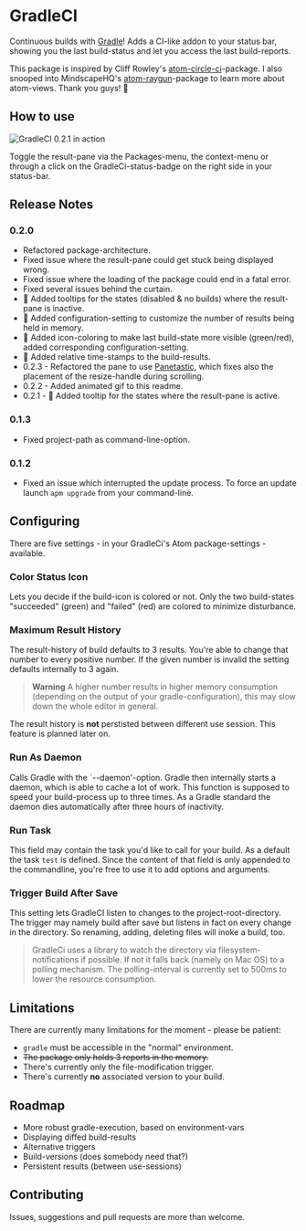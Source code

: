 # GradleCI

Continuous builds with [Gradle](gradle.org)! Adds a CI-like addon to your status bar, showing you the last build-status and let you access the last build-reports.

This package is inspired by Cliff Rowley's [atom-circle-ci](https://github.com/cliffrowley/atom-circle-ci)-package. I also snooped into MindscapeHQ's [atom-raygun](https://github.com/MindscapeHQ/atom-raygun)-package to learn more about atom-views. Thank you guys! :lollipop:

## How to use

![GradleCI 0.2.1 in action](http://imageshack.com/a/img837/8067/zgd.gif)

Toggle the result-pane via the Packages-menu, the context-menu or through a click on the GradleCi-status-badge on the right side in your status-bar.

## Release Notes

### 0.2.0
 - Refactored package-architecture.
 - Fixed issue where the result-pane could get stuck being displayed wrong.
 - Fixed issue where the loading of the package could end in a fatal error.
 - Fixed several issues behind the curtain.
 - :candy: Added tooltips for the states (disabled & no builds) where the result-pane is inactive.
 - :candy: Added configuration-setting to customize the number of results being held in memory.
 - :candy: Added icon-coloring to make last build-state more visible (green/red), added corresponding configuration-setting.
 - :candy: Added relative time-stamps to the build-results.
 - 0.2.3 - Refactored the pane to use [Panetastic](https://www.npmjs.org/package/atom-panetastic), which fixes also the placement of the resize-handle during scrolling.
 - 0.2.2 - Added animated gif to this readme.
 - 0.2.1 - :candy: Added tooltip for the states where the result-pane is active.

### 0.1.3
 - Fixed project-path as command-line-option.

### 0.1.2
 - Fixed an issue which interrupted the update process. To force an update launch `apm upgrade` from your command-line.

## Configuring

There are five settings - in your GradleCi's Atom package-settings - available.

### Color Status Icon

Lets you decide if the build-icon is colored or not. Only the two build-states "succeeded" (green) and "failed" (red) are colored to minimize disturbance.

### Maximum Result History

The result-history of build defaults to 3 results. You're able to change that number to every positive number. If the given number is invalid the setting defaults internally to 3 again.

> **Warning** A higher number results in higher memory consumption (depending on the output of your gradle-configuration), this may slow down the whole editor in general.

The result history is **not** perstisted between different use session. This feature is planned later on.

### Run As Daemon

Calls Gradle with the `--daemon'-option. Gradle then internally starts a daemon, which is able to cache a lot of work. This function is supposed to speed your build-process up to three times. As a Gradle standard the daemon dies automatically after three hours of inactivity.

### Run Task

This field may contain the task you'd like to call for your build. As a default the task `test` is defined. Since the content of that field is only appended to the commandline, you're free to use it to add options and arguments.

### Trigger Build After Save

This setting lets GradleCI listen to changes to the project-root-directory. The trigger may namely build after save but listens in fact on every change in the directory. So renaming, adding, deleting files will inoke a build, too.

> GradleCi uses a library to watch the directory via filesystem-notifications if possible. If not it falls back (namely on Mac OS) to a polling mechanism. The polling-interval is currently set to 500ms to lower the resource consumption.

## Limitations

There are currently many limitations for the moment - please be patient:

 - `gradle` must be accessible in the "normal" environment.
 - ~~The package only holds 3 reports in the memory.~~
 - There's currently only the file-modification trigger.
 - There's currently **no** associated version to your build.

## Roadmap

 - More robust gradle-execution, based on environment-vars
 - Displaying diffed build-results
 - Alternative triggers
 - Build-versions (does somebody need that?)
 - Persistent results (between use-sessions)

## Contributing

Issues, suggestions and pull requests are more than welcome.
